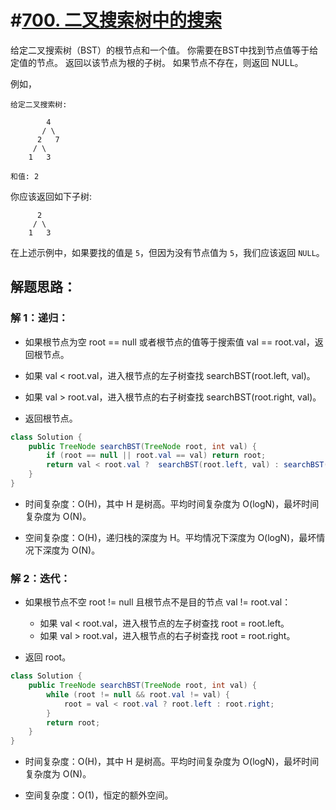 # #[700. 二叉搜索树中的搜索](https://leetcode-cn.com/problems/search-in-a-binary-search-tree/)

给定二叉搜索树（BST）的根节点和一个值。 你需要在BST中找到节点值等于给定值的节点。 返回以该节点为根的子树。 如果节点不存在，则返回 NULL。

例如，

```
给定二叉搜索树:

        4
       / \
      2   7
     / \
    1   3

和值: 2
```

你应该返回如下子树:

```
      2     
     / \   
    1   3
```

在上述示例中，如果要找的值是 `5`，但因为没有节点值为 `5`，我们应该返回 `NULL`。

## 解题思路：

### 解 1：递归：

- 如果根节点为空 root == null 或者根节点的值等于搜索值 val == root.val，返回根节点。

- 如果 val < root.val，进入根节点的左子树查找 searchBST(root.left, val)。

- 如果 val > root.val，进入根节点的右子树查找 searchBST(root.right, val)。

- 返回根节点。

~~~java
class Solution {
    public TreeNode searchBST(TreeNode root, int val) {
        if (root == null || root.val == val) return root;
        return val < root.val ?  searchBST(root.left, val) : searchBST(root.right, val);
    }
}
~~~

- 时间复杂度：O(H)，其中 H 是树高。平均时间复杂度为 O(logN)，最坏时间复杂度为 O(N)。

- 空间复杂度：O(H)，递归栈的深度为 H。平均情况下深度为 O(logN)，最坏情况下深度为 O(N)。



### 解 2：迭代：

- 如果根节点不空 root != null 且根节点不是目的节点 val != root.val：
  - 如果 val < root.val，进入根节点的左子树查找 root = root.left。
  - 如果 val > root.val，进入根节点的右子树查找 root = root.right。

- 返回 root。

~~~java
class Solution {
    public TreeNode searchBST(TreeNode root, int val) {
        while (root != null && root.val != val) {
            root = val < root.val ? root.left : root.right;
        } 
        return root;
    }
}
~~~

- 时间复杂度：O(H)，其中 H 是树高。平均时间复杂度为 O(logN)，最坏时间复杂度为 O(N)。

- 空间复杂度：O(1)，恒定的额外空间。


